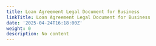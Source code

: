 ```yaml
---
title: Loan Agreement Legal Document for Business
linkTitle: Loan Agreement Legal Document for Business
date: '2025-04-24T16:18:00Z'
weight: 0
description: No content
---
```



